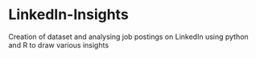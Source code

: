 # LinkedIn-Insights
Creation of dataset and analysing job postings on LinkedIn using python and R to draw various insights
